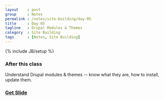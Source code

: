 ```yaml
---
layout    : post
group     : Notes
permalink : /notes/site-building/day-05
title     : Day 05
tagline   : Drupal Modules & Themes
category  : Site Building
tags      : [Notes, Site Building]
---
```

{% include JB/setup %}

### After this class

Understand Drupal modules & themes -- know what they are,
how to install, update them.

### [Get Slide](https://docs.google.com/a/vietcoop.com/presentation/d/178UkVRgXfNZPdQhA9BDPHusYjMY1gMpnSJN6EC-5Dnc/present#slide=id.p)
